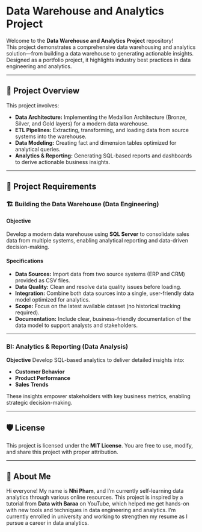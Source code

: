 # Data Warehouse and Analytics Project

Welcome to the **Data Warehouse and Analytics Project** repository!  
This project demonstrates a comprehensive data warehousing and analytics solution—from building a data warehouse to generating actionable insights. Designed as a portfolio project, it highlights industry best practices in data engineering and analytics.

---

## 📖 Project Overview

This project involves:

- **Data Architecture:** Implementing the Medallion Architecture (Bronze, Silver, and Gold layers) for a modern data warehouse.
- **ETL Pipelines:** Extracting, transforming, and loading data from source systems into the warehouse.
- **Data Modeling:** Creating fact and dimension tables optimized for analytical queries.
- **Analytics & Reporting:** Generating SQL-based reports and dashboards to derive actionable business insights.

---

## 🚀 Project Requirements

### 🏗️ Building the Data Warehouse (Data Engineering)

#### Objective

Develop a modern data warehouse using **SQL Server** to consolidate sales data from multiple systems, enabling analytical reporting and data-driven decision-making.

#### Specifications

- **Data Sources:** Import data from two source systems (ERP and CRM) provided as CSV files.
- **Data Quality:** Clean and resolve data quality issues before loading.
- **Integration:** Combine both data sources into a single, user-friendly data model optimized for analytics.
- **Scope:** Focus on the latest available dataset (no historical tracking required).
- **Documentation:** Include clear, business-friendly documentation of the data model to support analysts and stakeholders.

---

### BI: Analytics & Reporting (Data Analysis)

**Objective**
Develop SQL-based analytics to deliver detailed insights into:

- **Customer Behavior**
- **Product Performance**
- **Sales Trends**
  
These insights empower stakeholders with key business metrics, enabling strategic decision-making.

---

## 🛡️ License

This project is licensed under the **MIT License**. You are free to use, modify, and share this project with proper attribution.

---

## 🌟 About Me

Hi everyone! My name is **Nhi Pham**, and I’m currently self-learning data analytics through various online resources. This project is inspired by a tutorial from **Data with Baraa** on YouTube, which helped me get hands-on with new tools and techniques in data engineering and analytics. I’m currently enrolled in university and working to strengthen my resume as I pursue a career in data analytics.
